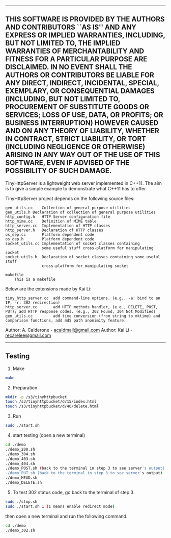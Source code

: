 -------------------------------------------------------------------------------
THIS SOFTWARE IS PROVIDED BY THE AUTHORS AND CONTRIBUTORS ``AS IS'' AND
ANY EXPRESS OR IMPLIED WARRANTIES, INCLUDING, BUT NOT LIMITED TO, THE
IMPLIED WARRANTIES OF MERCHANTABILITY AND FITNESS FOR A PARTICULAR PURPOSE
ARE DISCLAIMED.  IN NO EVENT SHALL THE AUTHORS OR CONTRIBUTORS BE LIABLE
FOR ANY DIRECT, INDIRECT, INCIDENTAL, SPECIAL, EXEMPLARY, OR CONSEQUENTIAL
DAMAGES (INCLUDING, BUT NOT LIMITED TO, PROCUREMENT OF SUBSTITUTE GOODS
OR SERVICES; LOSS OF USE, DATA, OR PROFITS; OR BUSINESS INTERRUPTION)
HOWEVER CAUSED AND ON ANY THEORY OF LIABILITY, WHETHER IN CONTRACT, STRICT
LIABILITY, OR TORT (INCLUDING NEGLIGENCE OR OTHERWISE) ARISING IN ANY WAY
OUT OF THE USE OF THIS SOFTWARE, EVEN IF ADVISED OF THE POSSIBILITY OF
SUCH DAMAGE.
-------------------------------------------------------------------------------

TinyHttpServer is a lightweight web server implemented in C++11.
The aim is to give a simple example to demonstrate what 
C++11 has to offer.

TinyHttpServer project depends on the following source files:
```
gen_utils.cc	Collection of general purpose utilities
gen_utils.h	Declaration of collection of general purpose utilities
http_config.h   HTTP Server configuration file
http_mime.cc	Definition of MIME table
http_server.cc  Implementation of HTTP classes
http_server.h   Declaration of HTTP classes
os_dep.cc       Platform dependent code
os_dep.h        Platform dependent code
socket_utils.cc Implementation of socket classes containing 
                some useful stuff cross-platform for manipulating socket
socket_utils.h  Declaration of socket classes containing some useful stuff 
                cross-platform for manipulating socket 
```
```
makefile
    This is a makefile 
```

Below are the extensions made by Kai Li:
```
tiny_http_server.cc  add command-line options. (e.g., -a: bind to an IP, -r: 302 redirection)
http_server.cc       add HTTP methods handler, (e.g., DELETE, POST, PUT); add HTTP response codes. (e.g., 302 Found, 304 Not Modified)
gen_utils.cc         add time conversion (from string to mktime) and comparison functions, add md5 path anonimity feature.
```
Author: A. Calderone - acaldmail@gmail.com
Author: Kai Li - recarelee@gmail.com

-------------------------------------------------------------------------------
Testing
-------------------------------------------------------------------------------
1. Make
```bash
make
```

2. Preparation
```bash
mkdir -p /s3/tinyhttpbucket
touch /s3/tinyhttpbucket/d/15/index.html
touch /s3/tinyhttpbucket/d/40/delete.html
```

3. Run
```bash
sudo ./start.sh
```

4. start testing (open a new terminal)
```bash
cd ./demo
./demo_200.sh
./demo_304.sh
./demo_403.sh
./demo_404.sh
./demo_POST.sh (back to the terminal in step 3 to see server's output)
./demo_PUT.sh (back to the terminal in step 3 to see server's output)
./demo_HEAD.sh
./demo_DELETE.sh
```

5. To test 302 status code, go back to the terminal of step 3.
```bash
sudo ./stop.sh
sudo ./start.sh 1 (1 means enable redirect mode)
```
then open a new terminal and run the following command.
```bash
cd ./demo
./demo_302.sh
```
